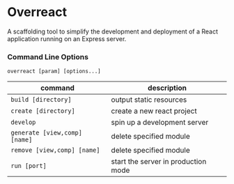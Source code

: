 # Overreact

A scaffolding tool to simplify the development and deployment of a React application running on an Express server.


### Command Line Options

```
overreact [param] [options...]
```

| command | description |
|---------|-------------|
| `build [directory]` | output static resources |
| `create [directory]` | create a new react project |
| `develop` | spin up a development server |
| `generate [view,comp] [name]` | delete specified module |
| `remove [view,comp] [name]` | delete specified module |
| `run [port]` | start the server in production mode |
